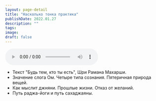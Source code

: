 ```yaml
---
layout: page-detail
title: "Насколько тонка практика"
publishDate: 2022.01.27
description: ""
tags:
image:
draft: false
---
```


<audio title="2022.01.27 - Насколько тонка практика.mp3" src="https://filer-api.advayta.org/v1.0/public/files/74624" controls=""></audio>

* Текст "Будь тем, кто ты есть", Шри Рамана Махарши.
* Значение слога Ом. Четыре типа сознания. Пятеричная природа вещей.
* Как мыслит джняни. Прошлые жизни. Отказ от желаний.
* Путь раджа-йоги и путь сахаджаяны.

  
